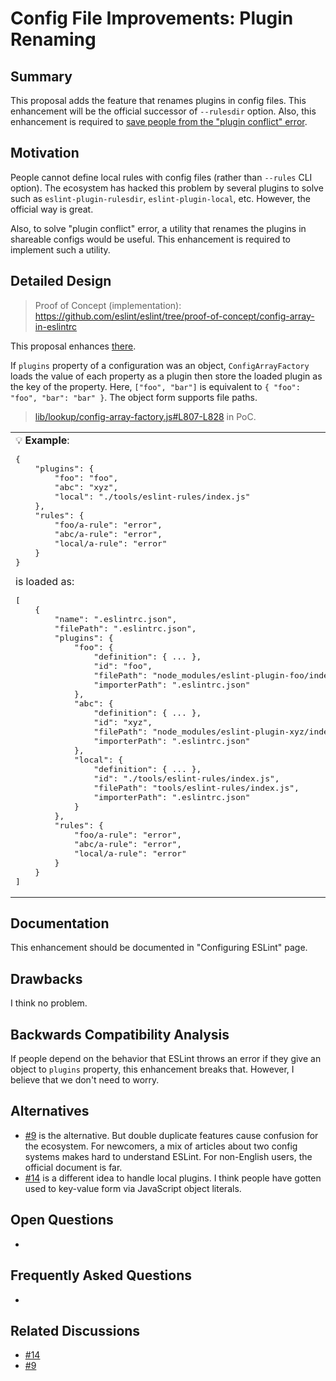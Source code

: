 # Config File Improvements: Plugin Renaming

## Summary

This proposal adds the feature that renames plugins in config files. This enhancement will be the official successor of `--rulesdir` option. Also, this enhancement is required to [save people from the "plugin conflict" error](major-02-plugin-resolution-change.md#save-people-from-the-plugin-conflict-error).

## Motivation

People cannot define local rules with config files (rather than `--rules` CLI option). The ecosystem has hacked this problem by several plugins to solve such as `eslint-plugin-rulesdir`, `eslint-plugin-local`, etc. However, the official way is great.

Also, to solve "plugin conflict" error, a utility that renames the plugins in shareable configs would be useful. This enhancement is required to implement such a utility.

## Detailed Design

> Proof of Concept (implementation): https://github.com/eslint/eslint/tree/proof-of-concept/config-array-in-eslintrc

This proposal enhances [there](README.md#plugin-renaming).

If `plugins` property of a configuration was an object, `ConfigArrayFactory` loads the value of each property as a plugin then store the loaded plugin as the key of the property. Here, `["foo", "bar"]` is equivalent to `{ "foo": "foo", "bar": "bar" }`. The object form supports file paths.

> [lib/lookup/config-array-factory.js#L807-L828](https://github.com/eslint/eslint/blob/fedb0293ef8fb3e2e17d88bdfeb5e5cfb725a282/lib/_lookup/config-array-factory.js#L807-L828) in PoC.

<table><td>
💡 <b>Example</b>:
<pre lang="jsonc">
{
    "plugins": {
        "foo": "foo",
        "abc": "xyz",
        "local": "./tools/eslint-rules/index.js"
    },
    "rules": {
        "foo/a-rule": "error",
        "abc/a-rule": "error",
        "local/a-rule": "error"
    }
}
</pre>
is loaded as:
<pre lang="jsonc">
[
    {
        "name": ".eslintrc.json",
        "filePath": ".eslintrc.json",
        "plugins": {
            "foo": {
                "definition": { ... },
                "id": "foo",
                "filePath": "node_modules/eslint-plugin-foo/index.js",
                "importerPath": ".eslintrc.json"
            },
            "abc": {
                "definition": { ... },
                "id": "xyz",
                "filePath": "node_modules/eslint-plugin-xyz/index.js",
                "importerPath": ".eslintrc.json"
            },
            "local": {
                "definition": { ... },
                "id": "./tools/eslint-rules/index.js",
                "filePath": "tools/eslint-rules/index.js",
                "importerPath": ".eslintrc.json"
            }
        },
        "rules": {
            "foo/a-rule": "error",
            "abc/a-rule": "error",
            "local/a-rule": "error"
        }
    }
]
</pre>
</td></table>

## Documentation

This enhancement should be documented in "Configuring ESLint" page.

## Drawbacks

I think no problem.

## Backwards Compatibility Analysis

If people depend on the behavior that ESLint throws an error if they give an object to `plugins` property, this enhancement breaks that. However, I believe that we don't need to worry.

## Alternatives

- [#9] is the alternative. But double duplicate features cause confusion for the ecosystem. For newcomers, a mix of articles about two config systems makes hard to understand ESLint. For non-English users, the official document is far.
- [#14] is a different idea to handle local plugins. I think people have gotten used to key-value form via JavaScript object literals.

## Open Questions

-

## Frequently Asked Questions

-

## Related Discussions

- [#14]
- [#9]

[#14]: https://github.com/eslint/rfcs/pull/14
[#9]: https://github.com/eslint/rfcs/pull/9

